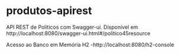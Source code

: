 # produtos-apirest
API REST de Politicos com Swagger-ui. Disponível em http://localhost:8080/swagger-ui.html#/politico45resource

Acesso ao Banco em Memória H2 -http://localhost:8080/h2-console 



